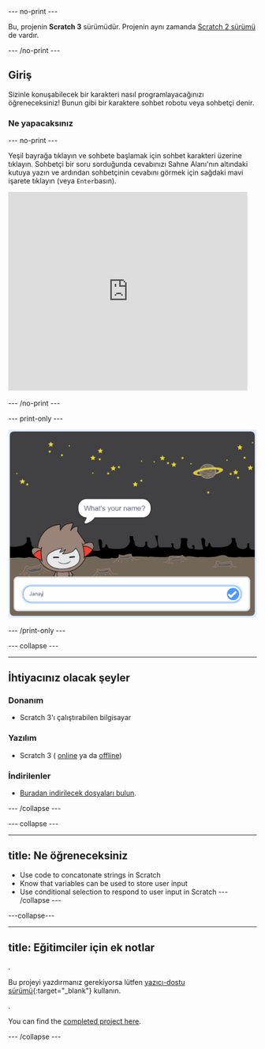 \--- no-print \---

Bu, projenin **Scratch 3** sürümüdür. Projenin aynı zamanda [Scratch 2 sürümü](https://projects.raspberrypi.org/en/projects/chatbot-scratch2) de vardır.

\--- /no-print \---

## Giriş

Sizinle konuşabilecek bir karakteri nasıl programlayacağınızı öğreneceksiniz! Bunun gibi bir karaktere sohbet robotu veya sohbetçi denir.

### Ne yapacaksınız

\--- no-print \---

Yeşil bayrağa tıklayın ve sohbete başlamak için sohbet karakteri üzerine tıklayın. Sohbetçi bir soru sorduğunda cevabınızı Sahne Alanı'nın altındaki kutuya yazın ve ardından sohbetçinin cevabını görmek için sağdaki mavi işarete tıklayın (veya `Enter`basın).

<div class="scratch-preview">
  <iframe allowtransparency="true" width="485" height="402" src="https://scratch.mit.edu/projects/embed/248864190/?autostart=false" 
  frameborder="0" scrolling="no"></iframe>
</div>

\--- /no-print \---

\--- print-only \---

![tamamlanmış proje](images/chatbot-preview.png)

\--- /print-only \---

\--- collapse \---

* * *

## İhtiyacınız olacak şeyler

### Donanım

- Scratch 3'ı çalıştırabilen bilgisayar

### Yazılım

- Scratch 3 ( [online](https://rpf.io/scratchon) ya da [offline](https://rpf.io/scratchoff))

### İndirilenler

- [Buradan indirilecek dosyaları bulun](http://rpf.io/p/en/chatbot-go).

\--- /collapse \---

\--- collapse \---

* * *

## title: Ne öğreneceksiniz

- Use code to concatonate strings in Scratch
- Know that variables can be used to store user input
- Use conditional selection to respond to user input in Scratch \--- /collapse \---

\---collapse\---

* * *

## title: Eğitimciler için ek notlar

.

Bu projeyi yazdırmanız gerekiyorsa lütfen [yazıcı-dostu sürümü](https://projects.raspberrypi.org/en/projects/chatbot/print){:target="_blank"} kullanın.

.

You can find the [completed project here](http://rpf.io/p/en/chatbot-get).

\--- /collapse \---